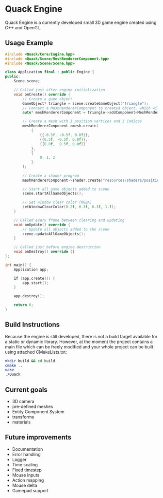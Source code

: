 # Quack Engine

Quack Engine is a currently developed small 3D game engine created using C++ and OpenGL.

## Usage Example
```C++
#include <Quack/Core/Engine.hpp>
#include <Quack/Scene/MeshRendererComponent.hpp>
#include <Quack/Scene/Scene.hpp>

class Application final : public Engine {
public:
    Scene scene;

    // Called just after engine initialization
    void onCreate() override {
        // Create a game object
        GameObject* triangle = scene.createGameObject("Triangle");
        // Connect a MeshRendererComponent to created object, which will render on every update
        auto* meshRendererComponent = triangle->addComponent<MeshRendererComponent>();

        // Create a mesh with 3 position vertices and 3 indices
        meshRendererComponent->mesh.create(
            {
                {{-0.5f, -0.5f, 0.0f}},
                {{0.5f, -0.5f, 0.0f}},
                {{0.0f,  0.5f, 0.0f}}
            },
            {
                0, 1, 2
            }
        );
        
        // Create a shader program
        meshRendererComponent->shader.create("resources/shaders/position.vert", "resources/shaders/position.frag");

        // Start all game objects added to scene
        scene.startAllGameObjects();

        // Set window clear color (RGBA)
        setWindowClearColor(0.2f, 0.3f, 0.3f, 1.f);
    }

    // Called every frame between clearing and updating
    void onUpdate() override {
        // Update all objects added to the scene
        scene.updateAllGameObjects();
    }

    // Called just before engine destruction
    void onDestroy() override {}
};

int main() {
    Application app;

    if (app.create()) {
        app.start();
    }

    app.destroy();

    return 0;
}
```

## Build Instructions
Because the engine is still developed, there is not a build target available for a static or dynamic library.
However, at the moment the project contains a main file which can be freely modified and your whole project can be built
using attached CMakeLists.txt:
```bash
mkdir build && cd build
cmake ..
make
./Quack
```

## Current goals
- 3D camera
- pre-defined meshes
- Entity Component System
- transforms
- materials

## Future improvements
- Documentation
- Error handling
- Logger
- Time scaling
- Fixed timestep
- Mouse inputs
- Action mapping
- Mouse delta
- Gamepad support
